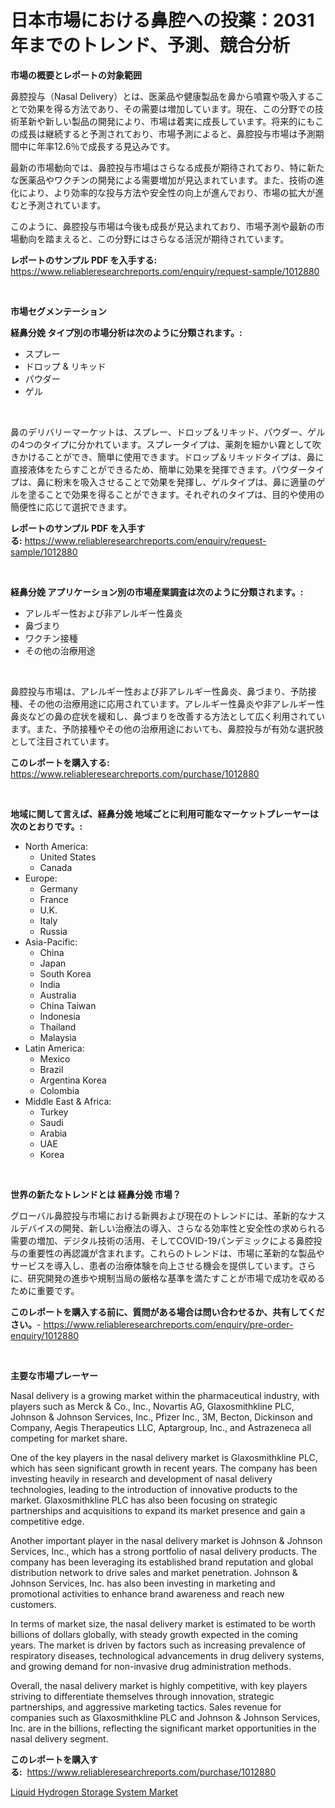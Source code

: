 <p><h1>日本市場における鼻腔への投薬：2031年までのトレンド、予測、競合分析</h1></p><p><strong>市場の概要とレポートの対象範囲</strong></p>
<p><p>鼻腔投与（Nasal Delivery）とは、医薬品や健康製品を鼻から噴霧や吸入することで効果を得る方法であり、その需要は増加しています。現在、この分野での技術革新や新しい製品の開発により、市場は着実に成長しています。将来的にもこの成長は継続すると予測されており、市場予測によると、鼻腔投与市場は予測期間中に年率12.6％で成長する見込みです。</p><p>最新の市場動向では、鼻腔投与市場はさらなる成長が期待されており、特に新たな医薬品やワクチンの開発による需要増加が見込まれています。また、技術の進化により、より効率的な投与方法や安全性の向上が進んでおり、市場の拡大が進むと予測されています。</p><p>このように、鼻腔投与市場は今後も成長が見込まれており、市場予測や最新の市場動向を踏まえると、この分野にはさらなる活況が期待されています。</p></p>
<p><strong>レポートのサンプル PDF を入手する:</strong> <a href="https://www.reliableresearchreports.com/enquiry/request-sample/1012880">https://www.reliableresearchreports.com/enquiry/request-sample/1012880</a></p>
<p>&nbsp;</p>
<p><strong>市場セグメンテーション</strong></p>
<p><strong>経鼻分娩 タイプ別の市場分析は次のように分類されます。:</strong></p>
<p><ul><li>スプレー</li><li>ドロップ & リキッド</li><li>パウダー</li><li>ゲル</li></ul></p>
<p>&nbsp;</p>
<p><p>鼻のデリバリーマーケットは、スプレー、ドロップ＆リキッド、パウダー、ゲルの4つのタイプに分かれています。スプレータイプは、薬剤を細かい霧として吹きかけることができ、簡単に使用できます。ドロップ＆リキッドタイプは、鼻に直接液体をたらすことができるため、簡単に効果を発揮できます。パウダータイプは、鼻に粉末を吸入させることで効果を発揮し、ゲルタイプは、鼻に適量のゲルを塗ることで効果を得ることができます。それぞれのタイプは、目的や使用の簡便性に応じて選択できます。</p></p>
<p><strong>レポートのサンプル PDF を入手する:</strong>&nbsp;<a href="https://www.reliableresearchreports.com/enquiry/request-sample/1012880">https://www.reliableresearchreports.com/enquiry/request-sample/1012880</a></p>
<p>&nbsp;</p>
<p><strong> 経鼻分娩 アプリケーション別の市場産業調査は次のように分類されます。:</strong></p>
<p><ul><li>アレルギー性および非アレルギー性鼻炎</li><li>鼻づまり</li><li>ワクチン接種</li><li>その他の治療用途</li></ul></p>
<p>&nbsp;</p>
<p><p>鼻腔投与市場は、アレルギー性および非アレルギー性鼻炎、鼻づまり、予防接種、その他の治療用途に応用されています。アレルギー性鼻炎や非アレルギー性鼻炎などの鼻の症状を緩和し、鼻づまりを改善する方法として広く利用されています。また、予防接種やその他の治療用途においても、鼻腔投与が有効な選択肢として注目されています。</p></p>
<p><strong>このレポートを購入する:</strong>&nbsp; <a href="https://www.reliableresearchreports.com/purchase/1012880">https://www.reliableresearchreports.com/purchase/1012880</a></p>
<p>&nbsp;</p>
<p><strong>地域に関して言えば、経鼻分娩 地域ごとに利用可能なマーケットプレーヤーは次のとおりです。:</strong></p>
<p><ul>
    <li>
        North America:
        <ul>
            <li>United States</li>
            <li>Canada</li>
        </ul>
    </li>
    <li>
        Europe:
        <ul>
            <li>Germany</li>
            <li>France</li>
            <li>U.K.</li>
            <li>Italy</li>
            <li>Russia</li>
        </ul>
    </li>
    <li>
        Asia-Pacific:
        <ul>
            <li>China</li>
            <li>Japan</li>
            <li>South Korea</li>
            <li>India</li>
            <li>Australia</li>
            <li>China Taiwan</li>
            <li>Indonesia</li>
            <li>Thailand</li>
            <li>Malaysia</li>
        </ul>
    </li>
    <li>
        Latin America:
        <ul>
            <li>Mexico</li>
            <li>Brazil</li>
            <li>Argentina Korea</li>
            <li>Colombia</li>
        </ul>
    </li>
    <li>
        Middle East & Africa:
        <ul>
            <li>Turkey</li>
            <li>Saudi</li>
            <li>Arabia</li>
            <li>UAE</li>
            <li>Korea</li>
        </ul>
    </li>
    </ul></p>
<p>&nbsp;</p>
<p><strong>世界の新たなトレンドとは 経鼻分娩 市場？</strong></p>
<p><p>グローバル鼻腔投与市場における新興および現在のトレンドには、革新的なナスルデバイスの開発、新しい治療法の導入、さらなる効率性と安全性の求められる需要の増加、デジタル技術の活用、そしてCOVID-19パンデミックによる鼻腔投与の重要性の再認識が含まれます。これらのトレンドは、市場に革新的な製品やサービスを導入し、患者の治療体験を向上させる機会を提供しています。さらに、研究開発の進歩や規制当局の厳格な基準を満たすことが市場で成功を収めるために重要です。</p></p>
<p><strong>このレポートを購入する前に、質問がある場合は問い合わせるか、共有してください。</strong>- <a href="https://www.reliableresearchreports.com/enquiry/pre-order-enquiry/1012880">https://www.reliableresearchreports.com/enquiry/pre-order-enquiry/1012880</a></p>
<p>&nbsp;</p>
<p><strong>主要な市場プレーヤー</strong></p>
<p><p>Nasal delivery is a growing market within the pharmaceutical industry, with players such as Merck & Co., Inc., Novartis AG, Glaxosmithkline PLC, Johnson & Johnson Services, Inc., Pfizer Inc., 3M, Becton, Dickinson and Company, Aegis Therapeutics LLC, Aptargroup, Inc., and Astrazeneca all competing for market share.</p><p>One of the key players in the nasal delivery market is Glaxosmithkline PLC, which has seen significant growth in recent years. The company has been investing heavily in research and development of nasal delivery technologies, leading to the introduction of innovative products to the market. Glaxosmithkline PLC has also been focusing on strategic partnerships and acquisitions to expand its market presence and gain a competitive edge.</p><p>Another important player in the nasal delivery market is Johnson & Johnson Services, Inc., which has a strong portfolio of nasal delivery products. The company has been leveraging its established brand reputation and global distribution network to drive sales and market penetration. Johnson & Johnson Services, Inc. has also been investing in marketing and promotional activities to enhance brand awareness and reach new customers.</p><p>In terms of market size, the nasal delivery market is estimated to be worth billions of dollars globally, with steady growth expected in the coming years. The market is driven by factors such as increasing prevalence of respiratory diseases, technological advancements in drug delivery systems, and growing demand for non-invasive drug administration methods.</p><p>Overall, the nasal delivery market is highly competitive, with key players striving to differentiate themselves through innovation, strategic partnerships, and aggressive marketing tactics. Sales revenue for companies such as Glaxosmithkline PLC and Johnson & Johnson Services, Inc. are in the billions, reflecting the significant market opportunities in the nasal delivery segment.</p></p>
<p><strong>このレポートを購入する:</strong>&nbsp;&nbsp;<a href="https://www.reliableresearchreports.com/purchase/1012880">https://www.reliableresearchreports.com/purchase/1012880</a></p>
<p><p><a href="https://funky-papaya-cf4.notion.site/Liquid-Hydrogen-Storage-System-Market-Offers-Provide-Insightful-Data-for-the-Time-Period-from-2024-t-eb96f8ba24ce4ab2b06f11e7f1c871ce">Liquid Hydrogen Storage System Market</a></p></p>